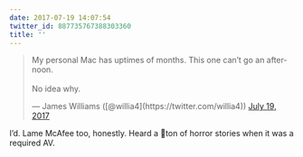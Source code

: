 ```yaml
---
date: 2017-07-19 14:07:54
twitter_id: 887735767388303360
title: ''
---
```


<blockquote class="twitter-tweet"><p lang="en" dir="ltr">My personal Mac has uptimes of months. This one can’t go an afternoon. <br><br> No idea why.</p>&mdash; James Williams ([@willia4](https://twitter.com/willia4)) <a href="https://twitter.com/willia4/status/887734011669491718?ref_src=twsrc%5Etfw">July 19, 2017</a></blockquote>
<script async src="https://platform.twitter.com/widgets.js" charset="utf-8"></script>

I’d. Lame McAfee too, honestly. Heard a 💩ton of horror stories when it was a required AV.
